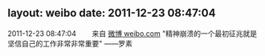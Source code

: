 layout: weibo
date: 2011-12-23 08:47:04
---
2011-12-23 08:47:04  &nbsp;&nbsp;&nbsp;&nbsp;&nbsp;&nbsp; 来自 <a href="http://weibo.com/" rel="nofollow">微博 weibo.com</a>
"精神崩溃的一个最初征兆就是坚信自己的工作非常非常重要" ——罗素 ​​​

